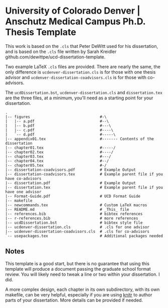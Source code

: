 # University of Colorado Denver | Anschutz Medical Campus Ph.D. Thesis Template

This work is based on the `.cls` that Peter DeWitt used for his dissertation,
and is based on the `.cls` file written by Sarah Kreidler
github.com/dewittpe/ucd-dissertation-template.

Two example LaTeX `.cls` files are provided.  There are nearly the same, the
only difference is `ucdenver-dissertation.cls` is for those with one thesis
advisor and `ucdenver-dissertation-coadvisors.cls` is for those with
co-advisors.

The `ucdDissertation.bst`, `ucdenver-dissertation.cls` and `dissertation.tex`
are the three files, at a minimum, you'll need as a starting point for your
dissertation.

    .
    |-- figures                               #-\
    |   |-- a.pdf                             #--\
    |   |-- b.pdf                             #---\
    |   |-- c.pdf                             #----\
    |   `-- d.pdf                             #-----\
    |-- appendix01.tex                        #------- Contents of the dissertation
    |-- chapter01.tex                         #-----/
    |-- chapter02.tex                         #----/
    |-- chapter03.tex                         #---/
    |-- chapter04.tex                         #--/
    |-- chapter05.tex                         #-/
    |-- dissertation-coadvisors.pdf           # Example Output
    |-- dissertation-coadvisors.tex           # Example parent file if you have co-advisors
    |-- dissertation.pdf                      # Example Output
    |-- dissertation.tex                      # Example parent file if you have one advisor
    |-- Format-Guide.pdf                      # UCD Format Guide
    |-- makefile                              
    |-- newcommands.tex                       # Custom LaTeX macros
    |-- README.md                             # _This_ file
    |-- references.bib                        # bibtex references
    |-- r-references.bib                      # more references
    |-- ucdDissertation.bst                   # bibtex style file
    |-- ucdenver-dissertation.cls             # .cls for one advisor
    |-- ucdenver-dissertation-coadvisors.cls  # .cls for co-advisors
    `-- usepackages.tex                       # Additional packages needed

## Notes
This template is a good start, but there is no guarantee that using this
template will produce a document passing the graduate school format review.
You will likely need to tweak a line or two within your dissertation.  I did.

A more complex design, each chapter in its own subdirectory, with its own
makefile, can be very helpful, especially if you are using
[knitr](https://yihui.name/knitr/) to author parts of your dissertation.  More
details can be provided if needed.
